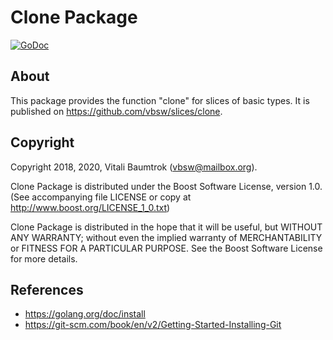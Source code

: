 # Clone Package

[![GoDoc](https://godoc.org/github.com/vbsw/slices/clone?status.svg)](https://godoc.org/github.com/vbsw/slices/clone)

## About
This package provides the function "clone" for slices of basic types. It is published on <https://github.com/vbsw/slices/clone>.

## Copyright
Copyright 2018, 2020, Vitali Baumtrok (vbsw@mailbox.org).

Clone Package is distributed under the Boost Software License, version 1.0. (See accompanying file LICENSE or copy at http://www.boost.org/LICENSE_1_0.txt)

Clone Package is distributed in the hope that it will be useful, but WITHOUT ANY WARRANTY; without even the implied warranty of MERCHANTABILITY or FITNESS FOR A PARTICULAR PURPOSE. See the Boost Software License for more details.

## References
- https://golang.org/doc/install
- https://git-scm.com/book/en/v2/Getting-Started-Installing-Git
